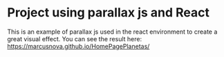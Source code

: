 # Project using parallax js and React

This is an example of parallax js used in the react environment to create a great visual effect.
You can see the result here: https://marcusnova.github.io/HomePagePlanetas/